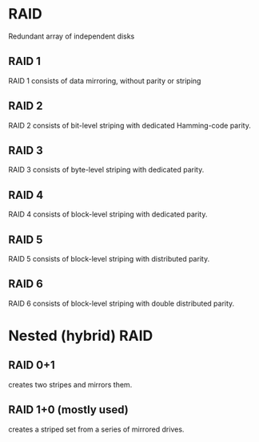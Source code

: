# RAID
Redundant array of independent disks

## RAID 1
RAID 1 consists of data mirroring, without parity or striping

## RAID 2
RAID 2 consists of bit-level striping with dedicated Hamming-code parity.

## RAID 3
RAID 3 consists of byte-level striping with dedicated parity.

## RAID 4
RAID 4 consists of block-level striping with dedicated parity.

## RAID 5
RAID 5 consists of block-level striping with distributed parity.

## RAID 6
RAID 6 consists of block-level striping with double distributed parity.

# Nested (hybrid) RAID
## RAID 0+1
creates two stripes and mirrors them.

## RAID 1+0 (mostly used)
creates a striped set from a series of mirrored drives.
